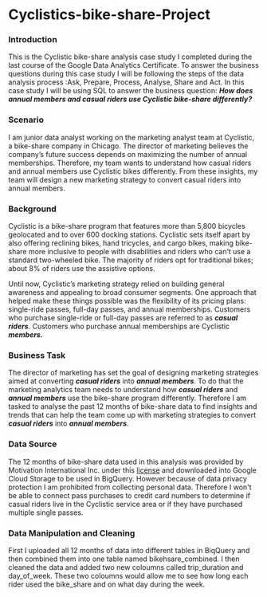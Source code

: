 # Cyclistics-bike-share-Project
### **Introduction**

This is the Cyclistic bike-share analysis case study I completed during the last course of the Google Data Analytics Certificate. To answer the business questions  during this case study I will be following the steps of the data analysis process :Ask, Prepare, Process, Analyse, Share and Act. In this case study I will be using SQL to answer the business question: **_How does annual members and casual riders use Cyclistic bike-share differently?_**


###  **Scenario**

I am junior data analyst working on the marketing analyst team at Cyclistic, a bike-share company in Chicago. The director of marketing believes the company’s future success depends on maximizing the number of annual memberships. Therefore, my team wants to understand how casual riders and annual members use Cyclistic bikes differently. From these insights, my team will design a new marketing strategy to convert casual riders into annual members. 

### **Background**

Cyclistic is a bike-share program that features more than 5,800 bicycles geolocated and to over 600 docking stations. Cyclistic sets itself apart by also offering reclining bikes, hand tricycles, and cargo bikes, making bike-share more inclusive to people with disabilities and riders who can’t use a standard two-wheeled bike. The majority of riders opt for traditional bikes; about 8% of riders use the assistive options. 

Until now, Cyclistic’s marketing strategy relied on building general awareness and appealing to broad consumer segments. One approach that helped make these things possible was the flexibility of its pricing plans: single-ride passes, full-day passes, and annual memberships. Customers who purchase single-ride or full-day passes are referred to as **_casual riders_**. Customers who purchase annual memberships are Cyclistic **_members._**

### **Business Task**

The director of marketing has set the goal of designing marketing strategies aimed at converting **_casual riders_** into **_annual members_**.  To do that the marketing analytics team needs to understand how **_casual riders_** and **_annual members_** use the bike-share program differently. Therefore I am tasked to analyse the past 12 months of bike-share data to find insights and trends that can help the team come up with marketing strategies to convert **_casual riders_** into **_annual members_**. 

### Data Source

The 12 months of bike-share data used in this analysis was provided by Motivation International Inc. under this [license](https://divvybikes.com/data-license-agreement) and downloaded into Google Cloud Storage to be used in BigQuery. However because of  data privacy protection I am prohibited from collecting personal data. Therefore I won't be able to connect pass purchases to credit card numbers to determine if casual riders live in the Cyclistic service area or if they have purchased multiple single passes.

### Data Manipulation and Cleaning

First I uploaded all 12 months of data into different tables in BiqQuery and then combined them into one table named bikehsare_combined. I then cleaned the data and added two new coloumns called trip_duration and day_of_week. These two coloumns would allow me to see how long each rider used the bike_share and on what day during the week.
